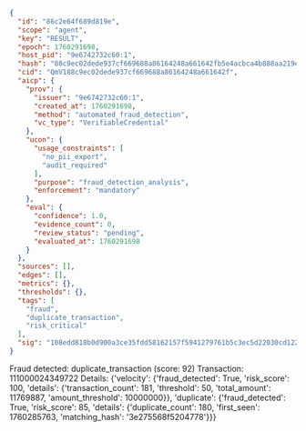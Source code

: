 ```json
{
  "id": "86c2e64f689d819e",
  "scope": "agent",
  "key": "RESULT",
  "epoch": 1760291698,
  "host_pid": "9e6742732c60:1",
  "hash": "88c9ec02dede937cf669688a86164248a661642fb5e4acbca4b888aa219eea12",
  "cid": "QmV188c9ec02dede937cf669688a86164248a661642f",
  "aicp": {
    "prov": {
      "issuer": "9e6742732c60:1",
      "created_at": 1760291698,
      "method": "automated_fraud_detection",
      "vc_type": "VerifiableCredential"
    },
    "ucon": {
      "usage_constraints": [
        "no_pii_export",
        "audit_required"
      ],
      "purpose": "fraud_detection_analysis",
      "enforcement": "mandatory"
    },
    "eval": {
      "confidence": 1.0,
      "evidence_count": 0,
      "review_status": "pending",
      "evaluated_at": 1760291698
    }
  },
  "sources": [],
  "edges": [],
  "metrics": {},
  "thresholds": {},
  "tags": [
    "fraud",
    "duplicate_transaction",
    "risk_critical"
  ],
  "sig": "108edd818b0d900a3ce35fdd58162157f5941279761b5c3ec5d22030cd122578"
}
```

Fraud detected: duplicate_transaction (score: 92)
Transaction: 111000024349722
Details: {'velocity': {'fraud_detected': True, 'risk_score': 100, 'details': {'transaction_count': 181, 'threshold': 50, 'total_amount': 11769887, 'amount_threshold': 10000000}}, 'duplicate': {'fraud_detected': True, 'risk_score': 85, 'details': {'duplicate_count': 180, 'first_seen': 1760285763, 'matching_hash': '3e275568f5204778'}}}